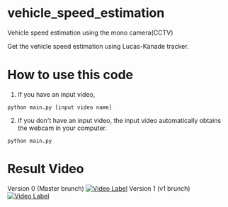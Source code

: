 # vehicle_speed_estimation
Vehicle speed estimation using the mono camera(CCTV)

Get the vehicle speed estimation using Lucas-Kanade tracker.

# How to use this code
1. If you have an input video,
```
python main.py [input video name]
```
2. If you don't have an input video, the input video automatically obtains the webcam in your computer.
```
python main.py
```
# Result Video
Version 0 (Master brunch)
[![Video Label](http://img.youtube.com/vi/AEd7tev39Nst/0.jpg)](https://www.youtube.com/watch?v=AEd7tev39Nst=0s)
Version 1 (v1 brunch)
[![Video Label](http://img.youtube.com/vi/gHDH775W1kg/0.jpg)](https://www.youtube.com/watch?v=gHDH775W1kg=0s)
